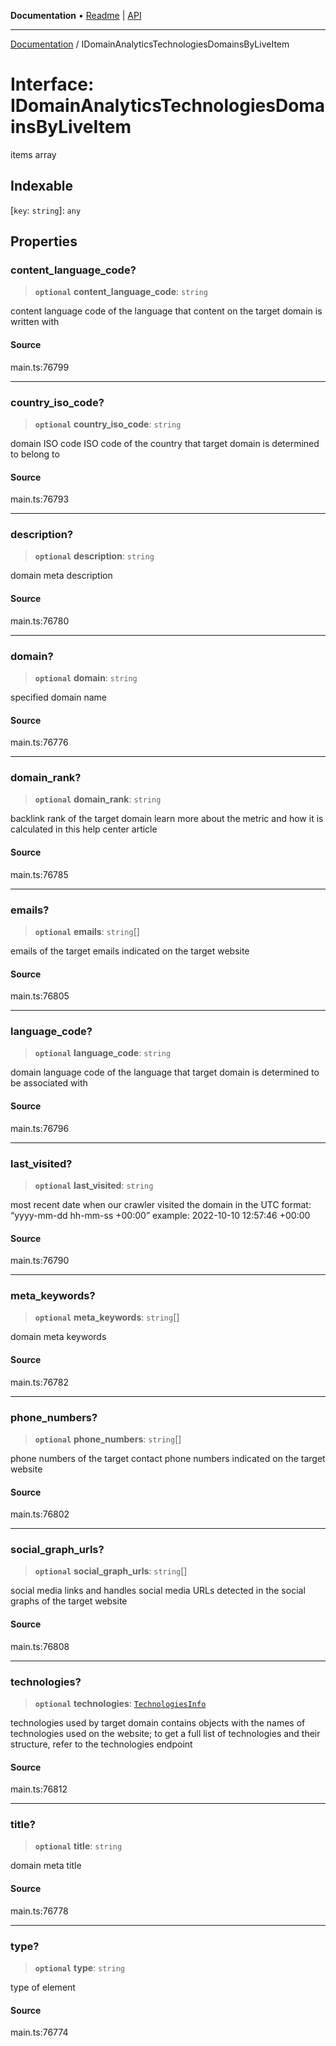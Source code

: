**Documentation** • [Readme](../README.md) \| [API](../globals.md)

***

[Documentation](../README.md) / IDomainAnalyticsTechnologiesDomainsByLiveItem

# Interface: IDomainAnalyticsTechnologiesDomainsByLiveItem

items array

## Indexable

 \[`key`: `string`\]: `any`

## Properties

### content\_language\_code?

> **`optional`** **content\_language\_code**: `string`

content language
code of the language that content on the target domain is written with

#### Source

main.ts:76799

***

### country\_iso\_code?

> **`optional`** **country\_iso\_code**: `string`

domain ISO code
ISO code of the country that target domain is determined to belong to

#### Source

main.ts:76793

***

### description?

> **`optional`** **description**: `string`

domain meta description

#### Source

main.ts:76780

***

### domain?

> **`optional`** **domain**: `string`

specified domain name

#### Source

main.ts:76776

***

### domain\_rank?

> **`optional`** **domain\_rank**: `string`

backlink rank of the target domain
learn more about the metric and how it is calculated in this help center article

#### Source

main.ts:76785

***

### emails?

> **`optional`** **emails**: `string`[]

emails of the target
emails indicated on the target website

#### Source

main.ts:76805

***

### language\_code?

> **`optional`** **language\_code**: `string`

domain language
code of the language that target domain is determined to be associated with

#### Source

main.ts:76796

***

### last\_visited?

> **`optional`** **last\_visited**: `string`

most recent date when our crawler visited the domain
in the UTC format: “yyyy-mm-dd hh-mm-ss +00:00”
example:
2022-10-10 12:57:46 +00:00

#### Source

main.ts:76790

***

### meta\_keywords?

> **`optional`** **meta\_keywords**: `string`[]

domain meta keywords

#### Source

main.ts:76782

***

### phone\_numbers?

> **`optional`** **phone\_numbers**: `string`[]

phone numbers of the target
contact phone numbers indicated on the target website

#### Source

main.ts:76802

***

### social\_graph\_urls?

> **`optional`** **social\_graph\_urls**: `string`[]

social media links and handles
social media URLs detected in the social graphs of the target website

#### Source

main.ts:76808

***

### technologies?

> **`optional`** **technologies**: [`TechnologiesInfo`](../classes/TechnologiesInfo.md)

technologies used by target domain
contains objects with the names of technologies used on the website;
to get a full list of technologies and their structure, refer to the technologies endpoint

#### Source

main.ts:76812

***

### title?

> **`optional`** **title**: `string`

domain meta title

#### Source

main.ts:76778

***

### type?

> **`optional`** **type**: `string`

type of element

#### Source

main.ts:76774
